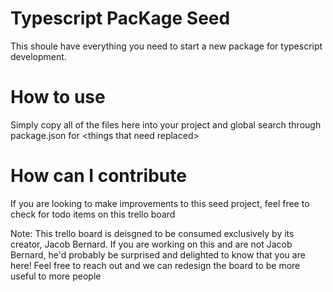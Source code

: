 # Typescript PacKage Seed
This shoule have everything you need to start a new package for typescript development.

# How to use
Simply copy all of the files here into your project and global search through package.json for \<things that need replaced\>

# How can I contribute
If you are looking to make improvements to this seed project, feel free to check for todo items on this trello board 

Note: This trello board is deisgned to be consumed exclusively by its creator, Jacob Bernard. If you are working on this and are not Jacob Bernard, he'd probably be surprised and delighted to know that you are here! Feel free to reach out and we can redesign the board to be more useful to more people